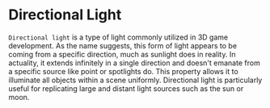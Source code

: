 # Directional Light

`Directional light` is a type of light commonly utilized in 3D game development. As the name suggests, this form of light appears to be coming from a specific direction, much as sunlight does in reality. In actuality, it extends infinitely in a single direction and doesn't emanate from a specific source like point or spotlights do. This property allows it to illuminate all objects within a scene uniformly. Directional light is particularly useful for replicating large and distant light sources such as the sun or moon.